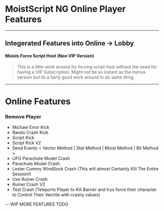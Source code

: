 # MoistScript NG Online Player Features

<hr>

## Integerated Features into Online -> Lobby

#### Moists Force Script Host (Non VIP Version)

> This is a little work around for forcing script host without the need for having a VIP Subscription. Might not be as instant as the menus version but its a fairly good work around to do same thing.

<hr>


# Online Features

### Remove Player


- Michael Error Kick
- Rando Crash Kick
- Script Kick
- Script Kick V2
- Send Events < Vector Method | Stat Method | Moist Method | Bit Method > 
- UFO Parachute Model Crash
- Parachute Model Crash
- Lester Cummy WindSock Crash (This will almost Certainly Kill The Entire Session!)
- Use Ruiner Crash
- Ruiner Crash V2
- Test Crash (Teleports Player to Kill Barrier and trys force their character to Control Their Veichle with crashy values)


-- WIP MORE FEATURES TODO
